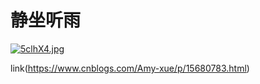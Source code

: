 # 静坐听雨

[![5clhX4.jpg](https://z3.ax1x.com/2021/10/22/5clhX4.jpg)](https://imgtu.com/i/5clhX4)


link(https://www.cnblogs.com/Amy-xue/p/15680783.html)
